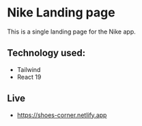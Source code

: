 # Nike Landing page

This is a single landing page for the Nike app.

## Technology used:

- Tailwind
- React 19

## Live
- https://shoes-corner.netlify.app

 
